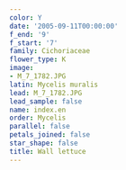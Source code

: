```yaml
---
color: Y
date: '2005-09-11T00:00:00'
f_end: '9'
f_start: '7'
family: Cichoriaceae
flower_type: K
image:
- M_7_1782.JPG
latin: Mycelis muralis
lead: M_7_1782.JPG
lead_sample: false
name: index.en
order: Mycelis
parallel: false
petals_joined: false
star_shape: false
title: Wall lettuce
---
```

